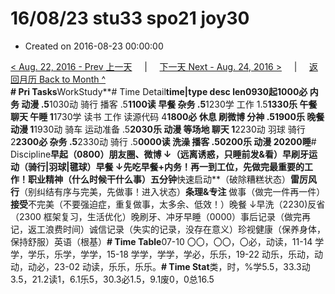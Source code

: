 # 16/08/23 stu33 spo21 joy30

* Created on 2016-08-23 00:00:00

[&lt; Aug. 22, 2016 - Prev 上一天](d22.md)     \|     [下一天 Next - Aug. 24, 2016 &gt;](d24.md)     \|     [返回月历 Back to Month ^](index.md)   
 **\# Pri Tasks**WorkStudy**\# Time Detail**time\|type desc len0930起1000必 内务 动漫 .5**1030动 骑行 播客 .5**1100读 早餐 杂务 .5**1230学 工作 1.5**1330乐 午餐 聊天 午睡 1**1730学 读书 工作 读源代码 4**1800必 休息 刷微博 分神 .51900乐 晚餐 动漫 1**1930动 骑车 运动准备 .5**2030乐 动漫 等场地 聊天 1**2230动 羽球 骑行 2**2300必 杂务 .5**2330动 骑行 .5**0000读 洗澡 播客 .50200乐 动漫 20200睡**\# Discipline**早起（0800）朋友圈、微博 ↓（远离诱惑，只睡前发&看）早刷牙运动（骑行\|羽球\|毽球）早餐 ↓先吃早餐+内务！再一到工位，先做完最重要的工作！**职业**精神（什么时候干什么事）五分钟**快速启动**（破除糟糕状态）**雷厉风行**（别纠结有序与完美，先做事！进入状态）**条理&专注** 做事（做完一件再一件）**接受**不完美（不要强迫症，重复做事，太多余、低效！）晚餐 ↓早洗（2230\)反省（2300 框架复习，生活优化）晚刷牙、冲牙早睡（0000）事后记录（做完再记，返工浪费时间）诚信记录（失实的记录，没存在意义）珍视健康（保养身体，保持舒服）英语（根基）**\# Time Table**07-10 〇〇，〇〇，〇必，动读，11-14 学学，学乐，乐学，学学，15-18 学学，学学，学必，乐乐，19-22 动乐，乐动，动动，动必，23-02 动读，乐乐，乐乐。**\# Time Stat**类，时，%学5.5，33.3动3.5，21.2读1，6.1乐5，30.3必1.5，9.1废0，0总16.5


